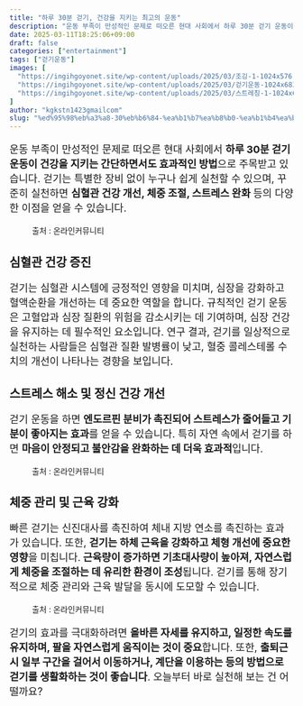 ```yaml
---
title: "하루 30분 걷기, 건강을 지키는 최고의 운동"
description: "운동 부족이 만성적인 문제로 떠오른 현대 사회에서 하루 30분 걷기 운동이 건강을 지키는 간단하면서도 효과적인 방법으로 주목받고 있습니다. 걷기는 특별한 장비 없이 누구나 쉽게 실천할 수 있으며, 꾸준히 실천하면 심혈관 건강 개선, 체중 조절, 스트레스 완화 등의 다양"
date: 2025-03-11T18:25:06+09:00
draft: false
categories: ["entertainment"]
tags: ["걷기운동"]
images: [
  "https://ingihgoyonet.site/wp-content/uploads/2025/03/조깅-1-1024x576.jpg"
  "https://ingihgoyonet.site/wp-content/uploads/2025/03/걷기운동-1024x683.jpg"
  "https://ingihgoyonet.site/wp-content/uploads/2025/03/스트레칭-1-1024x683.jpg"
]
author: "kgkstn1423gmailcom"
slug: "%ed%95%98%eb%a3%a8-30%eb%b6%84-%ea%b1%b7%ea%b8%b0-%ea%b1%b4%ea%b0%95%ec%9d%84-%ec%a7%80%ed%82%a4%eb%8a%94-%ec%b5%9c%ea%b3%a0%ec%9d%98-%ec%9a%b4%eb%8f%99"
---
```


<p style="font-size:18px"><a href="https://ingihgoyonet.site/wp-admin/edit.php?post_type=post"></a>운동 부족이 만성적인 문제로 떠오른 현대 사회에서 <strong>하루 30분 걷기 운동이 건강을 지키는 간단하면서도 효과적인 방법</strong>으로 주목받고 있습니다. 걷기는 특별한 장비 없이 누구나 쉽게 실천할 수 있으며, 꾸준히 실천하면 <strong>심혈관 건강 개선, 체중 조절, 스트레스 완화</strong> 등의 다양한 이점을 얻을 수 있습니다.</p> <figure ><img src="https://ingihgoyonet.site/wp-content/uploads/2025/03/조깅-1-1024x576.jpg" alt="" style="aspect-ratio:16/9;object-fit:cover"/><figcaption >출처 : 온라인커뮤니티</figcaption></figure> <h2 >심혈관 건강 증진</h2> <p style="font-size:18px">걷기는 심혈관 시스템에 긍정적인 영향을 미치며, 심장을 강화하고 혈액순환을 개선하는 데 중요한 역할을 합니다. 규칙적인 걷기 운동은 고혈압과 심장 질환의 위험을 감소시키는 데 기여하며, 심장 건강을 유지하는 데 필수적인 요소입니다. 연구 결과, 걷기를 일상적으로 실천하는 사람들은 심혈관 질환 발병률이 낮고, 혈중 콜레스테롤 수치의 개선이 나타나는 경향을 보입니다.</p> <h2 >스트레스 해소 및 정신 건강 개선</h2> <p style="font-size:18px">걷기 운동을 하면 <strong>엔도르핀 분비가 촉진되어 스트레스가 줄어들고 기분이 좋아지는 효과</strong>를 얻을 수 있습니다. 특히 자연 속에서 걷기를 하면 <strong>마음이 안정되고 불안감을 완화하는 데 더욱 효과적</strong>입니다.</p> <figure ><img src="https://ingihgoyonet.site/wp-content/uploads/2025/03/걷기운동-1024x683.jpg" alt="" style="aspect-ratio:16/9;object-fit:cover"/><figcaption >출처 : 온라인커뮤니티</figcaption></figure> <h2 >체중 관리 및 근육 강화</h2> <p style="font-size:18px">빠른 걷기는 신진대사를 촉진하여 체내 지방 연소를 촉진하는 효과가 있습니다. 또한, <strong>걷기는 하체 근육을 강화하고 체형 개선에 중요한 영향</strong>을 미칩니다.<strong> 근육량이 증가하면 기초대사량이 높아져, 자연스럽게 체중을 조절하는 데 유리한 환경이 조성</strong>됩니다. 걷기를 통해 장기적으로 체중 관리와 근육 발달을 동시에 도모할 수 있습니다.</p> <figure ><img src="https://ingihgoyonet.site/wp-content/uploads/2025/03/스트레칭-1-1024x683.jpg" alt="" style="aspect-ratio:16/9;object-fit:cover"/><figcaption >출처 : 온라인커뮤니티</figcaption></figure> <p style="font-size:18px">걷기의 효과를 극대화하려면 <strong>올바른 자세를 유지하고, 일정한 속도를 유지하며, 팔을 자연스럽게 움직이는 것이 중요</strong>합니다. 또한, <strong>출퇴근 시 일부 구간을 걸어서 이동하거나, 계단을 이용하는 등의 방법으로 걷기를 생활화하는 것이 좋습니다</strong>. 오늘부터 바로 실천해 보는 건 어떨까요? </p>